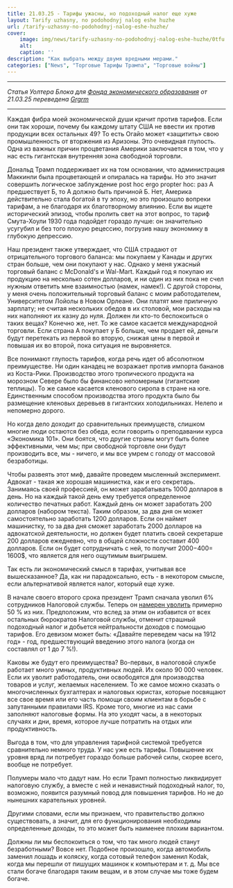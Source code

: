 ```yaml
---
title: 21.03.25 - Тарифы ужасны, но подоходный налог еще хуже
layout: Tarify uzhasny, no podohodnyj nalog eshe huzhe
url: /tarify-uzhasny-no-podohodnyj-nalog-eshe-huzhe/
cover:
    image: img/news/tarify-uzhasny-no-podohodnyj-nalog-eshe-huzhe/0tfu.png
    alt: 
    caption: ''
description: "Как выбрать между двумя вредными мерами."
categories: ["News", "Торговые Тарифы Трампа", "Торговые войны"]
---
```


-----

*Статья Уолтера Блока для [Фонда экономического образования](https://fee.org/articles/tariffs-are-awful-but-the-income-tax-may-be-worse/) от 21.03.25 переведена [Grgrm](https://yakihonne.com/users/npub1qzr3j58q0gwfhqdj33pc8wtfaj9ffn7nrdt6p7p7tvn0qrf7e0wsggv43p "Nostr")*

-----

Каждая фибра моей экономической души кричит против тарифов. Если они так хороши, почему бы каждому штату США не ввести их против продукции всех остальных 49? То есть Огайо может «защитить» свою промышленность от вторжения из Аризоны. Это очевидная глупость. Одна из важных причин процветания Америки заключается в том, что у нас есть гигантская внутренняя зона свободной торговли.

Дональд Трамп поддерживает их на том основании, что администрация Маккинли была процветающей и опиралась на тарифы. Но это значит совершить логическое заблуждение post hoc ergo propter hoc: раз А предшествует Б, то А должно быть причиной Б. Нет, Америка действительно стала богатой в ту эпоху, но это произошло вопреки тарифам, а не благодаря их благотворному влиянию. Если вы ищете исторический эпизод, чтобы пролить свет на этот вопрос, то тариф Смута-Хоули 1930 года подойдет гораздо лучше: он значительно усугубил и без того плохую рецессию, погрузив нашу экономику в глубокую депрессию.

Наш президент также утверждает, что США страдают от отрицательного торгового баланса: мы покупаем у Канады и других стран больше, чем они покупают у нас. Однако у меня ужасный торговый баланс с McDonald's и Wal-Mart. Каждый год я покупаю их продукцию на несколько сотен долларов, и ни один из них пока не счел нужным ответить мне взаимностью (намек, намек!). С другой стороны, у меня очень положительный торговый баланс с моим работодателем, Университетом Лойолы в Новом Орлеане. Они платят мне приличную зарплату; не считая нескольких обедов в их столовой, мои расходы на них наполняют их казну до нуля. Должен ли кто-то беспокоиться о таких вещах? Конечно же, нет. То же самое касается международной торговли. Если страна А покупает у Б больше, чем продает ей, деньги будут перетекать из первой во вторую, снижая цены в первой и повышая их во второй, пока ситуация не выровняется.

Все понимают глупость тарифов, когда речь идет об абсолютном преимуществе. Ни один канадец не возражает против импорта бананов из Коста-Рики. Производство этого тропического продукта на морозном Севере было бы финансово непомерным (гигантские теплицы). То же самое касается кленового сиропа в стране на юге. Единственным способом производства этого продукта было бы размещение кленовых деревьев в гигантских холодильниках. Нелепо и непомерно дорого.

Но когда дело доходит до сравнительных преимуществ, слишком многие люди остаются без обеда, если говорить о преподавании курса «Экономика 101». Они боятся, что другие страны могут быть более эффективными, чем мы; при свободной торговле они будут производить все, мы - ничего, и мы все умрем с голоду от массовой безработицы.

Чтобы развеять этот миф, давайте проведем мысленный эксперимент. Адвокат - такая же хорошая машинистка, как и его секретарь. Занимаясь своей профессией, он может зарабатывать 1000 долларов в день. Но на каждый такой день ему требуется определенное количество печатных работ. Каждый день он может заработать 200 долларов (набором текста). Таким образом, за два дня он может самостоятельно заработать 1200 долларов. Если он наймет машинистку, то за два дня сможет заработать 2000 долларов на адвокатской деятельности, но должен будет платить своей секретарше 200 долларов ежедневно, что в общей сложности составит 400 долларов. Если он будет сотрудничать с ней, то получит 2000$- 400$= 1600$, что является для него ощутимым выигрышем.

Так есть ли экономический смысл в тарифах, учитывая все вышесказанное? Да, как ни парадоксально, есть - в некотором смысле, если альтернативой является налог, который еще хуже.

В начале своего второго срока президент Трамп сначала уволил 6% сотрудников Налоговой службы. Теперь он [намерен уволить](https://apnews.com/article/irs-doge-layoffs-tax-season-0659e4b439400bf66023273f6a532fa0) примерно 50 % из них. Предположим, что вслед за этим он избавится от всех остальных бюрократов Налоговой службы, отменит страшный подоходный налог и добьется нейтральности доходов с помощью тарифов. Его девизом может быть: «Давайте переведем часы на 1912 год» - год, предшествующий введению этого налога (когда он составлял от 1 до 7 %!).

Каковы же будут его преимущества? Во-первых, в налоговой службе работает много умных, продуктивных людей. Их около 90 000 человек. Если их уволит работодатель, они освободятся для производства товаров и услуг, желаемых населением. То же самое можно сказать о многочисленных бухгалтерах и налоговых юристах, которые посвящают все свое время или его часть помощи своим клиентам в борьбе с запутанными правилами IRS. Кроме того, многие из нас сами заполняют налоговые формы. На это уходят часы, а в некоторых случаях и дни, время, которое лучше потратить на отдых или продуктивность.

Выгода в том, что для управления тарифной системой требуется сравнительно немного труда. У нас уже есть тарифы. Повышение их уровня вряд ли потребует гораздо больше рабочей силы, скорее всего, вообще не потребует.

Полумеры мало что дадут нам. Но если Трамп полностью ликвидирует налоговую службу, а вместе с ней и ненавистный подоходный налог, то, возможно, появится разумный повод для повышения тарифов. Но не до нынешних карательных уровней.

Другими словами, если мы признаем, что правительство должно существовать, а значит, для его функционирования необходимы определенные доходы, то это может быть наименее плохим вариантом.

Должны ли мы беспокоиться о том, что так много людей станут безработными? Вовсе нет. Подобное произошло, когда автомобиль заменил лошадь и коляску, когда сотовый телефон заменил Kodak, когда мы перешли от пишущих машинок к компьютерам и т. д. Мы все стали богаче благодаря таким вещам, и в этом случае мы тоже будем богаче.